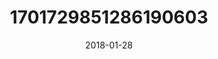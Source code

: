 ---
title: "1701729851286190603"
cover: "2018-01-28 06.40.28 1701729851286190603_46248401"
photo: "2018-01-28 06.40.28 1701729851286190603_46248401"
date: "2018-01-28"
type: "photo"
---